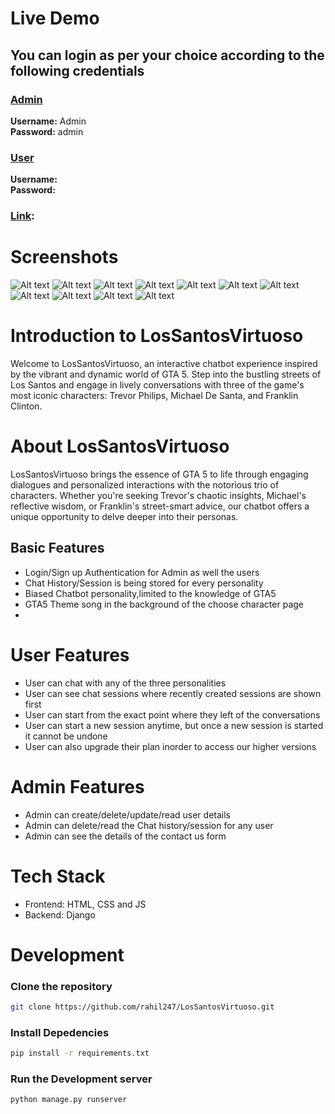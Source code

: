# Live Demo

<!-- video link -->


## You can login as per your choice according to the following credentials

### <u>Admin</u>

**Username:** Admin
<br/>
**Password:** admin

### <u>User</u>

**Username:**
<br/>
**Password:**

### <u>Link</u>:

<!-- website link -->

# Screenshots

![Alt text](../WMC-5.0/elevate/crm/website%20photo/admin.jpg)
![Alt text](../WMC-5.0/elevate/crm/website%20photo/Chat%20history.png)
![Alt text](../WMC-5.0/elevate/crm/website%20photo/chat%20with%20GTA%20Characters.png)
![Alt text](../WMC-5.0/elevate/crm/website%20photo/Flip%20chat%20with%20gta%20characters.png)
![Alt text](../WMC-5.0/elevate/crm/website%20photo/Franklin.png)
![Alt text](../WMC-5.0/elevate/crm/website%20photo/Login.png)
![Alt text](../WMC-5.0/elevate/crm/website%20photo/Michael.png)
![Alt text](../WMC-5.0/elevate/crm/website%20photo/payment%20dashboard.png)
![Alt text](../WMC-5.0/elevate/crm/website%20photo/popup_register.png)
![Alt text](../WMC-5.0/elevate/crm/website%20photo/register.png)
![Alt text](../WMC-5.0/elevate/crm/website%20photo/Trevor.png)



# Introduction to LosSantosVirtuoso

Welcome to LosSantosVirtuoso, an interactive chatbot experience inspired by the vibrant and dynamic world of GTA 5. Step into the bustling streets of Los Santos and engage in lively conversations with three of the game's most iconic characters: Trevor Philips, Michael De Santa, and Franklin Clinton.

# About LosSantosVirtuoso

LosSantosVirtuoso brings the essence of GTA 5 to life through engaging dialogues and personalized interactions with the notorious trio of characters. Whether you're seeking Trevor's chaotic insights, Michael's reflective wisdom, or Franklin's street-smart advice, our chatbot offers a unique opportunity to delve deeper into their personas.

## Basic Features

- Login/Sign up Authentication for Admin as well the users
- Chat History/Session is being stored for every personality
- Biased Chatbot personality,limited to the knowledge of GTA5
- GTA5 Theme song in the background of the choose character page
-

# User Features

- User can chat with any of the three personalities
- User can see chat sessions where recently created sessions are shown first
- User can start from the exact point where they left of the conversations 
- User can start a new session anytime, but once a new session is started it cannot be undone
- User can also upgrade their plan inorder to access our higher versions



# Admin Features

- Admin can create/delete/update/read user details
- Admin can delete/read the Chat history/session for any user
- Admin can see the details of the contact us form


# Tech Stack

- Frontend: HTML, CSS and JS
- Backend: Django

# Development

### Clone the repository

```bash
git clone https://github.com/rahil247/LosSantosVirtuoso.git
```

### Install Depedencies

```bash
pip install -r requirements.txt
```

### Run the Development server

```bash
python manage.py runserver
```
